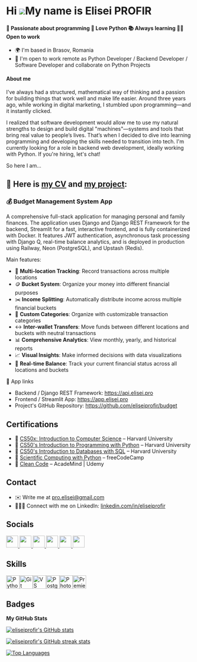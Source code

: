 Hi ![](https://user-images.githubusercontent.com/18350557/176309783-0785949b-9127-417c-8b55-ab5a4333674e.gif)My name is Elisei PROFIR
=====================================================================================================================================
#### 🤩 Passionate about programming 🐍 Love Python 📚 Always learning 🤝🏻 Open to work
* 🌍 I'm based in Brasov, Romania
* 🤝 I'm open to work remote as Python Developer / Backend Developer / Software Developer and collaborate on Python Projects
#### About me
I've always had a structured, mathematical way of thinking and a passion for building things that work well and make life easier. Around three years ago, while working in digital marketing, I stumbled upon programming—and it instantly clicked.

I realized that software development would allow me to use my natural strengths to design and build digital "machines"—systems and tools that bring real value to people’s lives. That’s when I decided to dive into learning programming and developing the skills needed to transition into tech. I'm currently looking for a role in backend web development, ideally working with Python. If you're hiring, let's chat!

So here I am...

## 📄 Here is [my CV](https://github.com/eliseiprofir/eliseiprofir/blob/main/2_cv/CV_Elisei_PROFIR.pdf) and [my project](https://github.com/eliseiprofir/budget):

### 💰 Budget Management System App 

A comprehensive full-stack application for managing personal and family finances. The application uses Django and Django REST Framework for the backend, Streamlit for a fast, interactive frontend, and is fully containerized with Docker. It features JWT authentication, asynchronous task processing with Django Q, real-time balance analytics, and is deployed in production using Railway, Neon (PostgreSQL), and Upstash (Redis).

Main features:
* 🏦 **Multi-location Tracking**: Record transactions across multiple locations
* 🪙 **Bucket System**: Organize your money into different financial purposes
* ✂️ **Income Splitting**: Automatically distribute income across multiple financial buckets
* 🔖 **Custom Categories**: Organize with customizable transaction categories
* ↔️ **Inter-wallet Transfers**: Move funds between different locations and buckets with neutral transactions
* 📊 **Comprehensive Analytics**: View monthly, yearly, and historical reports
* 📈 **Visual Insights**: Make informed decisions with data visualizations
* 📱 **Real-time Balance**: Track your current financial status across all locations and buckets

🔗 App links
- Backend / Django REST Framework: https://api.elisei.pro
- Frontend / Streamlit App: https://app.elisei.pro
- Project's GitHub Repository: https://github.com/eliseiprofir/budget

## Certifications
* 📜 [CS50x: Introduction to Computer Science](https://certificates.cs50.io/e9c0eebe-03cb-45cd-909c-69323cbdc705) – Harvard University
* 📜 [CS50's Introduction to Programming with Python](https://certificates.cs50.io/63506548-db19-42b9-80de-3c045636d587.pdf) – Harvard University
* 📜 [CS50's Introduction to Databases with SQL](https://certificates.cs50.io/91539629-c258-4f6e-b4eb-a1c1b8120b1d.pdf) – Harvard University
* 📜 [Scientific Computing with Python](https://www.freecodecamp.org/certification/proelisei/scientific-computing-with-python-v7) – freeCodeCamp
* 📜 [Clean Code](https://www.udemy.com/certificate/UC-6162c1c2-ec76-4224-a9fc-2145533e0a83/) – AcadeMind | Udemy

## Contact
* ✉️ Write me at [pro.elisei@gmail.com](mailto:pro.elisei@gmail.com)
* 🙋🏻‍♂️ Connect with me on LinkedIn: [linkedin.com/in/eliseiprofir](https://www.linkedin.com/in/eliseiprofir/)

## Socials

<p align="left">

<a href="https://www.github.com/eliseiprofir" target="_blank" rel="noreferrer">
<picture>
<source media="(prefers-color-scheme: dark)" srcset="https://raw.githubusercontent.com/danielcranney/readme-generator/main/public/icons/socials/github-dark.svg" />
<source media="(prefers-color-scheme: light)" srcset="https://raw.githubusercontent.com/danielcranney/readme-generator/main/public/icons/socials/github.svg" />
<img src="https://raw.githubusercontent.com/danielcranney/readme-generator/main/public/icons/socials/github.svg" width="32" height="32" />
</picture>
</a>

<a href="https://www.linkedin.com/in/eliseiprofir" target="_blank" rel="noreferrer">
<picture>
<source media="(prefers-color-scheme: dark)" srcset="https://raw.githubusercontent.com/danielcranney/readme-generator/main/public/icons/socials/linkedin-dark.svg" />
<source media="(prefers-color-scheme: light)" srcset="https://raw.githubusercontent.com/danielcranney/readme-generator/main/public/icons/socials/linkedin.svg" />
<img src="https://raw.githubusercontent.com/danielcranney/readme-generator/main/public/icons/socials/linkedin.svg" width="32" height="32" />
</picture>
</a>

<a href="https://www.facebook.com/eliseiprofir" target="_blank" rel="noreferrer">
<picture>
<source media="(prefers-color-scheme: dark)" srcset="https://raw.githubusercontent.com/danielcranney/readme-generator/main/public/icons/socials/facebook-dark.svg" />
<source media="(prefers-color-scheme: light)" srcset="https://raw.githubusercontent.com/danielcranney/readme-generator/main/public/icons/socials/facebook.svg" />
<img src="https://raw.githubusercontent.com/danielcranney/readme-generator/main/public/icons/socials/facebook.svg" width="32" height="32" />
</picture>
</a>

<a href="http://www.instagram.com/pro.elisei" target="_blank" rel="noreferrer">
<picture>
<source media="(prefers-color-scheme: dark)" srcset="https://raw.githubusercontent.com/danielcranney/readme-generator/main/public/icons/socials/instagram-dark.svg" />
<source media="(prefers-color-scheme: light)" srcset="https://raw.githubusercontent.com/danielcranney/readme-generator/main/public/icons/socials/instagram.svg" />
<img src="https://raw.githubusercontent.com/danielcranney/readme-generator/main/public/icons/socials/instagram.svg" width="32" height="32" />
</picture>
</a>

<a href="https://www.youtube.com/@pro.elisei" target="_blank" rel="noreferrer">
<picture>
<source media="(prefers-color-scheme: dark)" srcset="https://raw.githubusercontent.com/danielcranney/readme-generator/main/public/icons/socials/youtube-dark.svg" />
<source media="(prefers-color-scheme: light)" srcset="https://raw.githubusercontent.com/danielcranney/readme-generator/main/public/icons/socials/youtube.svg" />
<img src="https://raw.githubusercontent.com/danielcranney/readme-generator/main/public/icons/socials/youtube.svg" width="32" height="32" />
</picture> </a>

<a href="https://discord.com/users/pro.elisei" target="_blank" rel="noreferrer">
<picture>
<source media="(prefers-color-scheme: dark)" srcset="https://raw.githubusercontent.com/danielcranney/readme-generator/main/public/icons/socials/discord-dark.svg" />
<source media="(prefers-color-scheme: light)" srcset="https://raw.githubusercontent.com/danielcranney/readme-generator/main/public/icons/socials/discord.svg" />
<img src="https://raw.githubusercontent.com/danielcranney/readme-generator/main/public/icons/socials/discord.svg" width="32" height="32" />
</picture>
</a>

</p>

## Skills

<p align="left">
<a href="https://www.python.org/" target="_blank" rel="noreferrer"><img src="https://raw.githubusercontent.com/danielcranney/readme-generator/main/public/icons/skills/python-colored.svg" width="36" height="36" alt="Python" /></a><a href="https://git-scm.com/" target="_blank" rel="noreferrer"><img src="https://raw.githubusercontent.com/danielcranney/readme-generator/main/public/icons/skills/git-colored.svg" width="36" height="36" alt="Git" /></a><a href="https://code.visualstudio.com/" target="_blank" rel="noreferrer"><img src="https://raw.githubusercontent.com/danielcranney/readme-generator/main/public/icons/skills/visualstudiocode.svg" width="36" height="36" alt="VS Code" /></a><a href="https://www.postgresql.org/" target="_blank" rel="noreferrer"><img src="https://raw.githubusercontent.com/danielcranney/readme-generator/main/public/icons/skills/postgresql-colored.svg" width="36" height="36" alt="PostgreSQL" /></a><a href="https://www.adobe.com/uk/products/photoshop.html" target="_blank" rel="noreferrer"><img src="https://raw.githubusercontent.com/danielcranney/readme-generator/main/public/icons/skills/photoshop-colored.svg" width="36" height="36" alt="Photoshop" /></a><a href="https://www.adobe.com/uk/products/premiere.html" target="_blank" rel="noreferrer"><img src="https://raw.githubusercontent.com/danielcranney/readme-generator/main/public/icons/skills/premierepro-colored.svg" width="36" height="36" alt="Premiere Pro" /></a>
</p>

## Badges

<b>My GitHub Stats</b>

<a href="https://www.github.com/eliseiprofir"><img src="https://github-readme-stats.vercel.app/api?username=eliseiprofir&show_icons=true&hide=&count_private=true&title_color=0891b2&text_color=ffffff&icon_color=0891b2&bg_color=1c1917&hide_border=true&show_icons=true" alt="eliseiprofir's GitHub stats"></a>

<a href="https://www.github.com/eliseiprofir"><img src="https://github-readme-streak-stats.herokuapp.com/?user=eliseiprofir&stroke=ffffff&background=1c1917&ring=0891b2&fire=0891b2&currStreakNum=ffffff&currStreakLabel=0891b2&sideNums=ffffff&sideLabels=ffffff&dates=ffffff&hide_border=true" alt="eliseiprofir's GitHub streak stats"></a>

<a href="https://www.github.com/eliseiprofir"><img src="https://github-readme-stats.vercel.app/api/top-langs/?username=eliseiprofir&langs_count=10&title_color=0891b2&text_color=ffffff&icon_color=0891b2&bg_color=1c1917&hide_border=true&locale=en&custom_title=Top%20%Languages" alt="Top Languages"></a>
